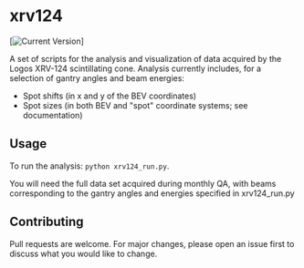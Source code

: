 # xrv124

[![Current Version](https://img.shields.io/badge/version-0.1.0-green.svg)]

A set of scripts for the analysis and visualization of data acquired by the Logos XRV-124 scintillating cone. Analysis currently includes, for a selection of gantry angles and beam energies:

  * Spot shifts (in x and y of the BEV coordinates)
  * Spot sizes (in both BEV and "spot" coordinate systems; see documentation)


## Usage
To run the analysis: ```python xrv124_run.py```.  

You will need the full data set acquired during monthly QA, with beams corresponding to the gantry angles and energies specified in xrv124_run.py


## Contributing
Pull requests are welcome. For major changes, please open an issue first to discuss what you would like to change.

